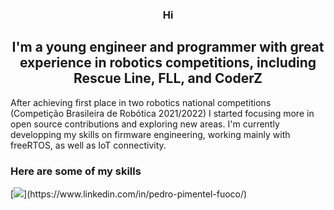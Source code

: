 

<h3 align="center">
    Hi
</h3>

<h2 align="center">
I'm a young engineer and programmer with great experience in robotics competitions, including Rescue Line, FLL, and CoderZ
</h2>

<p>
    
</p>

<p>
    After achieving first place in two robotics national competitions (Competição Brasileira de Robótica 2021/2022) I started focusing more in open source contributions and exploring new areas.
    I'm currently developping my skills on firmware engineering, working mainly with freeRTOS, as well as IoT connectivity.
</p>

### Here are some of my skills
[![](https://skillicons.dev/icons?i=c,cpp,py,ros,linux,bash,git,github,cmake,sqlite,octave,)](https://www.linkedin.com/in/pedro-pimentel-fuoco/)
